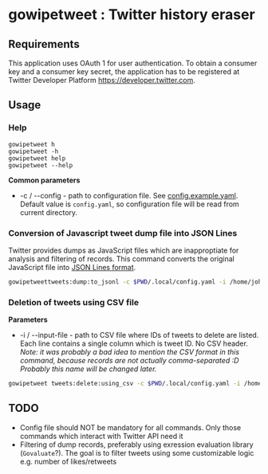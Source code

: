 # gowipetweet : Twitter history eraser

## Requirements

This application uses OAuth 1 for user authentication. To obtain a consumer key and a consumer key secret, the application has to be registered at Twitter Developer Platform https://developer.twitter.com.

## Usage

### Help

```
gowipetweet h
gowipetweet -h
gowipetweet help
gowipetweet --help
```

__Common parameters__

- -c / --config - path to configuration file. See [config.example.yaml](config.example.yaml). Default value is `config.yaml`, so configuration file will be read from current directory.

### Conversion of Javascript tweet dump file into JSON Lines

Twitter provides dumps as JavaScript files which are inapproptiate for analysis and filtering of records. This command converts the original JavaScript file into [JSON Lines format](https://jsonlines.org/).

```bash
gowipetweettweets:dump:to_jsonl -c $PWD/.local/config.yaml -i /home/john/somefolder/twitter_dump/data/tweet.js -o /home/john/somefolder/twitter_dump_processed/tweets.js
```

### Deletion of tweets using CSV file

__Parameters__

- -i / --input-file - path to CSV file where IDs of tweets to delete are listed. Each line contains a single column which is tweet ID. No CSV header. _Note: it was probably a bad idea to mention the CSV format in this command, because records are not actually comma-separated :D Probably this name will be changed later._

```bash
gowipetweet tweets:delete:using_csv -c $PWD/.local/config.yaml -i /home/john/somefolder/tweets_to_delete.csv
```

## TODO

- Config file should NOT be mandatory for all commands. Only those commands which interact with Twitter API need it
- Filtering of dump records, preferably using exression evaluation library (`Govaluate`?). The goal is to filter tweets using some customizable logic e.g. number of likes/retweets